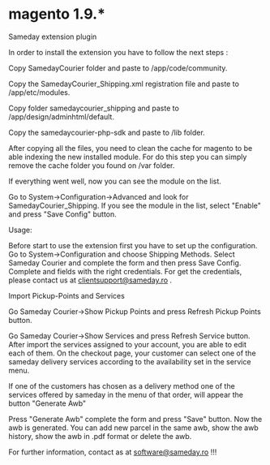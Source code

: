 # magento 1.9.*
Sameday extension plugin

In order to install the extension you have to follow the next steps :  

Copy SamedayCourier folder and paste to /app/code/community. 

Copy the SamedayCourier_Shipping.xml registration file and paste to /app/etc/modules.  

Copy folder samedaycourier_shipping and paste to /app/design/adminhtml/default.

Copy the samedaycourier-php-sdk and paste to /lib folder. 

After copying all the files, you need to clean the cache for magento to be able indexing the new installed module.
For do this step you can simply remove the cache folder you found on /var folder.

If everything went well, now you can see the module on the list. 

Go to System->Configuration->Advanced and look for SamedayCourier_Shipping. If you see the module in the list, select "Enable" and press
"Save Config" button.

Usage: 

Before start to use the extension first you have to set up the configuration.
Go to System->Configuration and choose Shipping Methods. Select Sameday Courier and complete the form and then
press Save Config. Complete <User> and <Password> fields with the right credentials. For get the credentials, please contact us at
clientsupport@sameday.ro .

Import Pickup-Points and Services 

Go Sameday Courier->Show Pickup Points and press Refresh Pickup Points button.

Go Sameday Courier->Show Services and press Refresh Service button. After import the services assigned to your account, 
you are able to edit each of them. 
On the checkout page, your customer can select one of the sameday delivery services according to the availability set in the service menu.

If one of the customers has chosen as a delivery method one of the services offered by sameday in the menu of that order, will appear the button "Generate Awb"

Press "Generate Awb" complete the form and press "Save" button. Now the awb is generated. You can add new parcel in the same awb, show the awb history, show the awb
in .pdf format or delete the awb.


For further information, contact as at software@sameday.ro !!!



